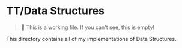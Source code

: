 # TT/Data Structures

> 🚧 This is a working file. If you can't see, this is empty!

This directory contains all of my implementations of Data Structures.

